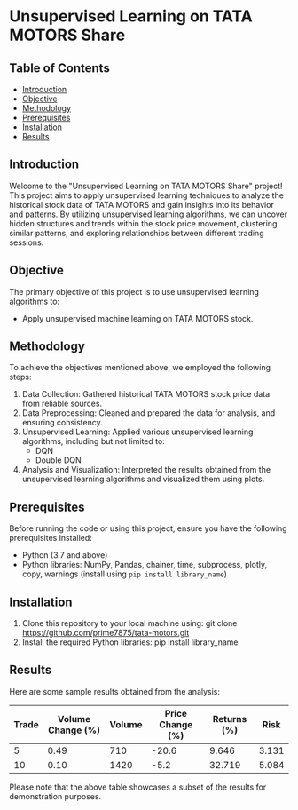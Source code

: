 # Unsupervised Learning on TATA MOTORS Share

## Table of Contents
- [Introduction](#introduction)
- [Objective](#objective)
- [Methodology](#methodology)
- [Prerequisites](#prerequisites)
- [Installation](#installation)
- [Results](#results)

## Introduction
Welcome to the "Unsupervised Learning on TATA MOTORS Share" project! This project aims to apply unsupervised learning techniques to analyze the historical stock data of TATA MOTORS and gain insights into its behavior and patterns. By utilizing unsupervised learning algorithms, we can uncover hidden structures and trends within the stock price movement, clustering similar patterns, and exploring relationships between different trading sessions.

## Objective
The primary objective of this project is to use unsupervised learning algorithms to:
- Apply unsupervised machine learning on TATA MOTORS stock.

## Methodology
To achieve the objectives mentioned above, we employed the following steps:
1. Data Collection: Gathered historical TATA MOTORS stock price data from reliable sources.
2. Data Preprocessing: Cleaned and prepared the data for analysis, and ensuring consistency.
3. Unsupervised Learning: Applied various unsupervised learning algorithms, including but not limited to:
    - DQN
    - Double DQN
4. Analysis and Visualization: Interpreted the results obtained from the unsupervised learning algorithms and visualized them using plots.

## Prerequisites
Before running the code or using this project, ensure you have the following prerequisites installed:
- Python (3.7 and above)
- Python libraries: NumPy, Pandas, chainer, time, subprocess, plotly, copy, warnings (install using `pip install library_name`)

## Installation
1. Clone this repository to your local machine using: git clone https://github.com/prime7875/tata-motors.git
2. Install the required Python libraries: pip install library_name


## Results
Here are some sample results obtained from the analysis:

| Trade | Volume Change (%) | Volume | Price Change (%) | Returns (%) | Risk  |
|-------|-------------------|--------|------------------|-------------|-------|
| 5     | 0.49              | 710    | -20.6            | 9.646       | 3.131 |
| 10    | 0.10              | 1420   | -5.2             | 32.719      | 5.084 |

Please note that the above table showcases a subset of the results for demonstration purposes.



